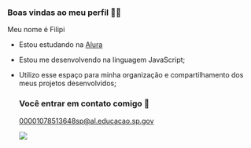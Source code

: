 ### Boas vindas ao meu perfil 🤎💙

Meu nome é Filipi

- Estou estudando na [Alura](https://www.alura.com.br)
- Estou me desenvolvendo na linguagem JavaScript;
- Utilizo esse espaço para minha organização e compartilhamento dos meus projetos desenvolvidos;

  ### Você entrar em contato comigo 📧

  00001078513648sp@al.educacao.sp.gov




  ![](https://media1.tenor.com/m/D6P7ayaAqY0AAAAd/the-chosen-os-escolhidos.gif)
